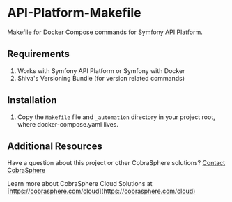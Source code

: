 # API-Platform-Makefile
Makefile for Docker Compose commands for Symfony API Platform.

## Requirements
1. Works with Symfony API Platform or Symfony with Docker
2. Shiva's Versioning Bundle (for version related commands)

## Installation
1. Copy the `Makefile` file and `_automation` directory in your project root, where docker-compose.yaml lives.

## Additional Resources

Have a question about this project or other CobraSphere solutions? [Contact CobraSphere](https://cobrasphere.com/company/contact)

Learn more about CobraSphere Cloud Solutions at [https://cobrasphere.com/cloud](https://cobrasphere.com/cloud)
